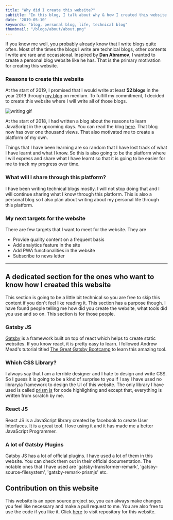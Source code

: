 ```yaml
---
title: "Why did I create this website?"
subtitle: "In this blog, I talk about why & how I created this website and how do I plan to take it further."
date: '2019-05-10'
keywords: "blog, personal blog, life, technical blog"
thumbnail: "/blogs/about/about.png"
---
```


If you know me well, you probably already know that I write blogs quite often. Most of the times the blogs I write are technical blogs, other contents I write are rare and occassional. Inspired by **Dan Abramov**, I wanted to create a personal blog website like he has. That is the primary motivation for creating this website.

### Reasons to create this website
At the start of 2019, I promised that I would write at least **52 blogs** in the year 2019 through [my blog](https://medium.com/@Prashacharya/looking-back-at-2018-with-commitments-for-2019-100-hrs-work-week-c5e068ed344e) on medium. To fulfill my commitment, I decided to create this website where I will write all of those blogs.

![writing gif](https://media.giphy.com/media/nGtOFccLzujug/giphy.gif)

At the start of 2018, I had written a blog about the reasons to learn JavaScript in the upcoming days. You can read the blog [here](https://medium.com/@Prashacharya/should-you-learn-javascript-in-2018-dd61cc777bba). That blog now has over one thousand views. That also motivated me to create a platform of my own.

Things that I have been learning are so random that I have lost track of what I have learnt and what I know. So this is also going to be the platform where I will express and share what I have learnt so that it is going to be easier for me to track my progress over time.

### What will I share through this platform?
I have been writing technical blogs mostly. I will not stop doing that and I will continue sharing what I know through this platform. This is also a personal blog so I also plan about writing about my personal life through this platform.

### My next targets for the website
There are few targets that I want to meet for the website. They are
* Provide quality content on a frequent basis
* Add analytics feature in the site
* Add PWA functionalities in the website
* Subscribe to news letter

--- 
## A dedicated section for the ones who want to know how I created this website

This section is going to be a little bit technical so you are free to skip this content if you don't feel like reading it. This section has a purpose though. I have found people telling me how did you create the website, what tools did you use and so on. This section is for those people.

### Gatsby JS
[Gatsby](https://gatsbyjs.org) is a framework built on top of react which helps to create static websites. If you know react, it is pretty easy to learn. I followed Andrew Mead's tutorial titled [The Great Gatsby Bootcamp](https://www.youtube.com/watch?v=8t0vNu2fCCM&t=15915s) to learn this amazing tool.

### Which CSS Library?
I always say that I am a terrible designer and I hate to design and write CSS. So I guess it is going to be a kind of surprise to you if I say I have used no library/a framework to design the UI of this website. The only library I have used is called [prism js](https://prismjs.com/) for code highlighting and except that, everything is written from scratch by me.

### React JS
React JS is a JavaScript library created by facebook to create User Interfaces. It is a great tool. I love using it and it has made me a better JavaScript Programmer.

### A lot of Gatsby Plugins
Gatsby JS has a lot of official plugins. I have used a lot of them in this website. You can check them out in their official documentation. The notable ones that I have used are 'gatsby-transformer-remark', 'gatsby-source-filesystem', 'gatsby-remark-prismjs' etc.


## Contribution on this website
This website is an open source project so, you can always make changes you feel like necessary and make a pull request to me. You are also free to use the code if you like it. Click [here](https://github.com/Prashant-Acharya/BigOmega) to visit repository for this website.
